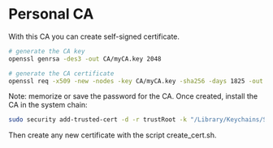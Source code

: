 # Personal CA

With this CA you can create self-signed certificate.
``` bash
# generate the CA key
openssl genrsa -des3 -out CA/myCA.key 2048

# generate the CA certificate
openssl req -x509 -new -nodes -key CA/myCA.key -sha256 -days 1825 -out CA/myCA.pem
```
Note: memorize or save the password for the CA.
Once created, install the CA in the system chain:

``` bash
sudo security add-trusted-cert -d -r trustRoot -k "/Library/Keychains/System.keychain" CA/myCA.pem
```

Then create any new certificate with the script create_cert.sh.
